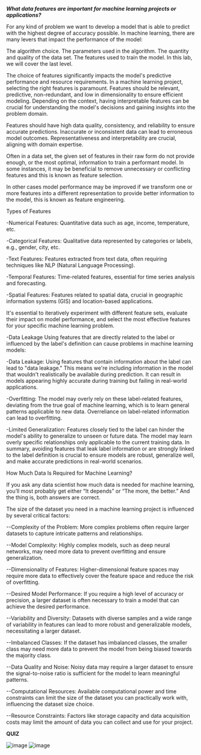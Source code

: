 ***What data features are important for machine learning projects or applications?***

For any kind of problem we want to develop a model that is able to predict with the highest degree of accuracy possible. In machine learning, there are many levers that impact the performance of the model:

The algorithm choice.
The parameters used in the algorithm.
The quantity and quality of the data set.
The features used to train the model.
In this lab, we will cover the last level.

The choice of features significantly impacts the model's predictive performance and resource requirements. In a machine learning project, selecting the right features is paramount. Features should be relevant, predictive, non-redundant, and low in dimensionality to ensure efficient modeling. Depending on the context, having interpretable features can be crucial for understanding the model's decisions and gaining insights into the problem domain.

Features should have high data quality, consistency, and reliability to ensure accurate predictions. Inaccurate or inconsistent data can lead to erroneous model outcomes. Representativeness and interpretability are crucial, aligning with domain expertise.

Often in a data set, the given set of features in their raw form do not provide enough, or the most optimal, information to train a performant model. In some instances, it may be beneficial to remove unnecessary or conflicting features and this is known as feature selection.

In other cases model performance may be improved if we transform one or more features into a different representation to provide better information to the model, this is known as feature engineering.

Types of Features

-Numerical Features: Quantitative data such as age, income, temperature, etc.

-Categorical Features: Qualitative data represented by categories or labels, e.g., gender, city, etc.

-Text Features: Features extracted from text data, often requiring techniques like NLP (Natural Language Processing).

-Temporal Features: Time-related features, essential for time series analysis and forecasting.

-Spatial Features: Features related to spatial data, crucial in geographic information systems (GIS) and location-based applications.

It's essential to iteratively experiment with different feature sets, evaluate their impact on model performance, and select the most effective features for your specific machine learning problem.

-Data Leakage
Using features that are directly related to the label or influenced by the label's definition can cause problems in machine learning models:

-Data Leakage:
Using features that contain information about the label can lead to "data leakage." This means we're including information in the model that wouldn't realistically be available during prediction. It can result in models appearing highly accurate during training but failing in real-world applications.

-Overfitting:
The model may overly rely on these label-related features, deviating from the true goal of machine learning, which is to learn general patterns applicable to new data. Overreliance on label-related information can lead to overfitting.

-Limited Generalization:
Features closely tied to the label can hinder the model's ability to generalize to unseen or future data. The model may learn overly specific relationships only applicable to the current training data. In summary, avoiding features that leak label information or are strongly linked to the label definition is crucial to ensure models are robust, generalize well, and make accurate predictions in real-world scenarios.

How Much Data Is Required for Machine Learning?

If you ask any data scientist how much data is needed for machine learning, you’ll most probably get either “It depends” or “The more, the better.” And the thing is, both answers are correct.

The size of the dataset you need in a machine learning project is influenced by several critical factors:

--Complexity of the Problem: More complex problems often require larger datasets to capture intricate patterns and relationships.

--Model Complexity: Highly complex models, such as deep neural networks, may need more data to prevent overfitting and ensure generalization.

--Dimensionality of Features: Higher-dimensional feature spaces may require more data to effectively cover the feature space and reduce the risk of overfitting.

--Desired Model Performance: If you require a high level of accuracy or precision, a larger dataset is often necessary to train a model that can achieve the desired performance.

--Variability and Diversity: Datasets with diverse samples and a wide range of variability in features can lead to more robust and generalizable models, necessitating a larger dataset.

--Imbalanced Classes: If the dataset has imbalanced classes, the smaller class may need more data to prevent the model from being biased towards the majority class.

--Data Quality and Noise: Noisy data may require a larger dataset to ensure the signal-to-noise ratio is sufficient for the model to learn meaningful patterns.

--Computational Resources: Available computational power and time constraints can limit the size of the dataset you can practically work with, influencing the dataset size choice.

--Resource Constraints: Factors like storage capacity and data acquisition costs may limit the amount of data you can collect and use for your project.

**QUIZ**

![image](https://github.com/user-attachments/assets/fd10f0a1-4dfd-4416-a9b1-58e9957a5572)
![image](https://github.com/user-attachments/assets/6e11af6a-67cd-4f7b-8c25-b71553770afb)


